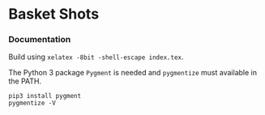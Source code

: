 # Basket Shots


### Documentation

Build using `xelatex -8bit -shell-escape index.tex`.

The Python 3 package `Pygment` is needed and `pygmentize` must available in the PATH.

```
pip3 install pygment
pygmentize -V
```
